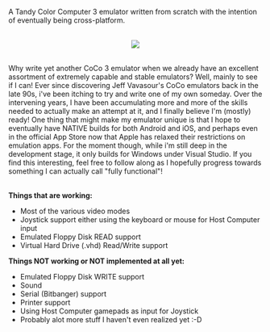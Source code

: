 A Tandy Color Computer 3 emulator written from scratch with the intention of eventually being cross-platform.
<br><br>
<p align="center"><img src="https://github.com/user-attachments/assets/9cdb8856-64e1-4fbe-a2ed-21d617dc97e4"></p>
<br>
Why write yet another CoCo 3 emulator when we already have an excellent assortment of extremely capable and stable emulators? Well, mainly to see if I can! Ever since discovering Jeff Vavasour's CoCo emulators back in the late 90s, i've been itching to try and write one of my own someday. Over the intervening years, I have been accumulating more and more of the skills needed to actually make an attempt at it, and I finally believe I'm (mostly) ready! One thing that might make my emulator unique is that I hope to eventually have NATIVE builds for both Android and iOS, and perhaps even in the official App Store now that Apple has relaxed their restrictions on emulation apps. For the moment though, while i'm still deep in the development stage, it only builds for Windows under Visual Studio. If you find this interesting, feel free to follow along as I hopefully progress towards something I can actually call "fully functional"!
<br><br>

**Things that are working:**
- Most of the various video modes
- Joystick support either using the keyboard or mouse for Host Computer input
- Emulated Floppy Disk READ support
- Virtual Hard Drive (.vhd) Read/Write support

**Things NOT working or NOT implemented at all yet:**
- Emulated Floppy Disk WRITE support
- Sound
- Serial (Bitbanger) support
- Printer support
- Using Host Computer gamepads as input for Joystick
- Probably alot more stuff I haven't even realized yet :-D
    

